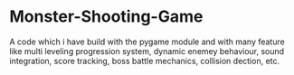# Monster-Shooting-Game
A code which i have build with the pygame module and with many feature like multi leveling progression system, dynamic enemey behaviour, sound integration, score tracking, boss battle mechanics, collision dection, etc.
